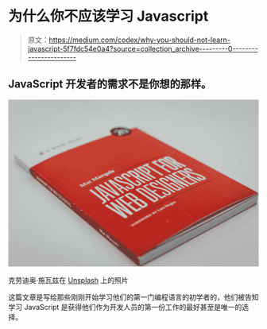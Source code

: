# 为什么你不应该学习 Javascript

> 原文：<https://medium.com/codex/why-you-should-not-learn-javascript-5f7fdc54e0a4?source=collection_archive---------0----------------------->

## JavaScript 开发者的需求不是你想的那样。

![](img/c1762f9fabcdddceed7bac3f23bc3f3c.png)

克劳迪奥·施瓦兹在 [Unsplash](https://unsplash.com?utm_source=medium&utm_medium=referral) 上的照片

这篇文章是写给那些刚刚开始学习他们的第一门编程语言的初学者的，他们被告知学习 JavaScript 是获得他们作为开发人员的第一份工作的最好甚至是唯一的选择。